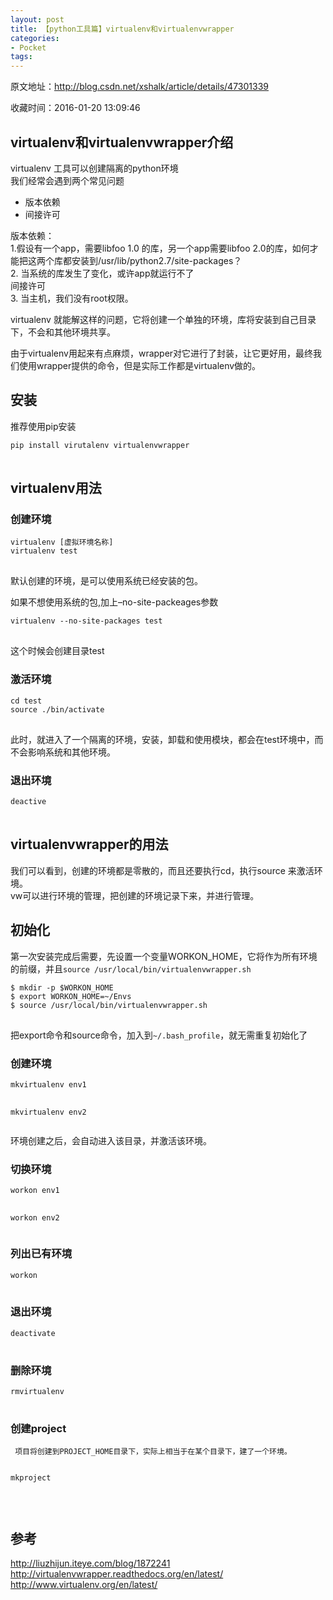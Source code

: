 ```yaml
---
layout: post
title: 【python工具篇】virtualenv和virtualenvwrapper
categories:
- Pocket
tags:
---
```

原文地址：http://blog.csdn.net/xshalk/article/details/47301339

收藏时间：2016-01-20 13:09:46

<div  >
<h2 id="virtualenv和virtualenvwrapper介绍" nodeIndex="34">virtualenv和virtualenvwrapper介绍</h2>
<p nodeIndex="35">virtualenv 工具可以创建隔离的python环境   <br nodeIndex="202">
我们经常会遇到两个常见问题</p>
<ul nodeIndex="37"><li nodeIndex="36">版本依赖</li>
<li nodeIndex="38">间接许可</li>
</ul><p nodeIndex="39">版本依赖：   <br nodeIndex="203">
1.假设有一个app，需要libfoo 1.0 的库，另一个app需要libfoo 2.0的库，如何才能把这两个库都安装到/usr/lib/python2.7/site-packages？   <br nodeIndex="204">
2. 当系统的库发生了变化，或许app就运行不了   <br nodeIndex="205">
间接许可   <br nodeIndex="206">
3. 当主机，我们没有root权限。</p>
<p nodeIndex="40">virtualenv 就能解这样的问题，它将创建一个单独的环境，库将安装到自己目录下，不会和其他环境共享。</p>
<p nodeIndex="41">由于virtualenv用起来有点麻烦，wrapper对它进行了封装，让它更好用，最终我们使用wrapper提供的命令，但是实际工作都是virtualenv做的。</p>
<h2 id="安装" nodeIndex="42">安装</h2>
<p nodeIndex="43">推荐使用pip安装</p>
<pre nodeIndex="44">
<code nodeIndex="207">pip install virutalenv virtualenvwrapper
</code>
</pre>
<h2 id="virtualenv用法" nodeIndex="45">virtualenv用法</h2>
<h3 id="创建环境" nodeIndex="46">创建环境</h3>
<pre nodeIndex="47">
<code nodeIndex="208">virtualenv [虚拟环境名称] 
virtualenv test
</code>
</pre>
<p nodeIndex="48">默认创建的环境，是可以使用系统已经安装的包。</p>
<p nodeIndex="49">如果不想使用系统的包,加上–no-site-packeages参数</p>
<pre nodeIndex="50">
<code nodeIndex="209">virtualenv --no-site-packages test
</code>
</pre>
<p nodeIndex="51">这个时候会创建目录test</p>
<h3 id="激活环境" nodeIndex="52">激活环境</h3>
<pre nodeIndex="53">
<code nodeIndex="210">cd test
source ./bin/activate
</code>
</pre>
<p nodeIndex="54">此时，就进入了一个隔离的环境，安装，卸载和使用模块，都会在test环境中，而不会影响系统和其他环境。</p>
<h3 id="退出环境" nodeIndex="55">退出环境</h3>
<pre nodeIndex="56">
<code nodeIndex="211">deactive
</code>
</pre>
<h2 id="virtualenvwrapper的用法" nodeIndex="57">virtualenvwrapper的用法</h2>
<p nodeIndex="58">我们可以看到，创建的环境都是零散的，而且还要执行cd，执行source 来激活环境。   <br nodeIndex="212">
vw可以进行环境的管理，把创建的环境记录下来，并进行管理。</p>
<h2 id="初始化" nodeIndex="59">初始化</h2>
<p nodeIndex="60">第一次安装完成后需要，先设置一个变量WORKON_HOME，它将作为所有环境的前缀，并且<code nodeIndex="213">source /usr/local/bin/virtualenvwrapper.sh</code></p>
<pre nodeIndex="61">
<code nodeIndex="214">$ mkdir -p $WORKON_HOME
$ export WORKON_HOME=~/Envs
$ source /usr/local/bin/virtualenvwrapper.sh
</code>
</pre>
<p nodeIndex="62">把export命令和source命令，加入到<code nodeIndex="215">~/.bash_profile</code>，就无需重复初始化了</p>
<h3 id="创建环境-1" nodeIndex="63">创建环境</h3>
<pre nodeIndex="64">
<code nodeIndex="216">mkvirtualenv env1

mkvirtualenv env2
</code>
</pre>
<p nodeIndex="65">环境创建之后，会自动进入该目录，并激活该环境。</p>
<h3 id="切换环境" nodeIndex="66">切换环境</h3>
<pre nodeIndex="67">
<code nodeIndex="217">workon env1

workon env2
</code>
</pre>
<h3 id="列出已有环境" nodeIndex="68">列出已有环境</h3>
<pre nodeIndex="69">
<code nodeIndex="218">workon
</code>
</pre>
<h3 id="退出环境-1" nodeIndex="70">退出环境</h3>
<pre nodeIndex="71">
<code nodeIndex="219">deactivate
</code>
</pre>
<h3 id="删除环境" nodeIndex="72">删除环境</h3>
<pre nodeIndex="73">
<code nodeIndex="220">rmvirtualenv
</code>
</pre>
<h3 id="创建project" nodeIndex="74">创建project</h3>
<pre nodeIndex="75">
<code nodeIndex="221"> 项目将创建到PROJECT_HOME目录下，实际上相当于在某个目录下，建了一个环境。

 mkproject  
</code>
</pre>
<h2 id="参考" nodeIndex="76">参考</h2>
<p nodeIndex="77"><a href="http://liuzhijun.iteye.com/blog/1872241" nodeIndex="222">http://liuzhijun.iteye.com/blog/1872241</a>   <br nodeIndex="223"><a href="http://virtualenvwrapper.readthedocs.org/en/latest/" nodeIndex="224">http://virtualenvwrapper.readthedocs.org/en/latest/</a>   <br nodeIndex="225"><a href="http://www.virtualenv.org/en/latest/" nodeIndex="226">http://www.virtualenv.org/en/latest/</a></p>
</div>